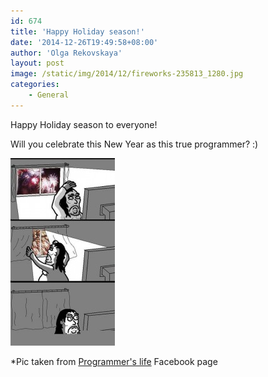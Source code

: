 ```yaml
---
id: 674
title: 'Happy Holiday season!'
date: '2014-12-26T19:49:58+08:00'
author: 'Olga Rekovskaya'
layout: post
image: /static/img/2014/12/fireworks-235813_1280.jpg
categories:
    - General
---
```


Happy Holiday season to everyone!

Will you celebrate this New Year as this true programmer? :)

[![644258_435201423212701_1317592391_n](/static/img/2014/12/644258_435201423212701_1317592391_n-167x300.jpg)](/static/img/2014/12/644258_435201423212701_1317592391_n.jpg)

\*Pic taken from [Programmer's life](https://www.facebook.com/434638389935671/photos/a.435120493220794.98996.434638389935671/435201423212701/?type=1) Facebook page

